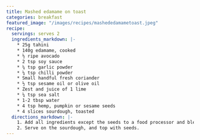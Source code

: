```yaml
---
title: Mashed edamame on toast
categories: breakfast
featured_image: "/images/recipes/mashededamametoast.jpeg"
recipe:
  servings: serves 2
  ingredients_markdown: |-
    * 25g tahini
    * 140g edamame, cooked
    * ½ ripe avocado
    * 2 tsp soy sauce
    * ¼ tsp garlic powder
    * ¼ tsp chilli powder
    * Small handful fresh coriander
    * ½ tsp sesame oil or olive oil
    * Zest and juice of 1 lime
    * ¼ tsp sea salt
    * 1-2 tbsp water
    * 4 tsp hemp, pumpkin or sesame seeds
    * 4 slices sourdough, toasted
  directions_markdown: |-
    1. Add all ingredients except the seeds to a food processor and blend until a chunky dip forms. Season to taste.
    2. Serve on the sourdough, and top with seeds.
---
```

